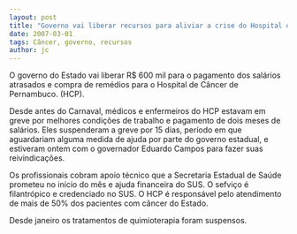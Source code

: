 ```yaml
---
layout: post
title: "Governo vai liberar recursos para aliviar a crise do Hospital de Câncer"
date: 2007-03-01
tags: Câncer, governo, recursos
author: jc
---
```

O&nbsp;governo do Estado&nbsp;vai liberar R$ 600 mil para o pagamento dos sal&aacute;rios atrasados e&nbsp;compra de rem&eacute;dios para o Hospital de C&acirc;ncer de Pernambuco. (HCP).&nbsp;

Desde antes do Carnaval, m&eacute;dicos e enfermeiros do HCP&nbsp;estavam em greve por&nbsp;melhores condi&ccedil;&otilde;es de trabalho e pagamento de dois meses de sal&aacute;rios. Eles suspenderam a greve por 15 dias,&nbsp;per&iacute;odo em que aguardariam alguma medida de ajuda por parte do governo estadual, e estiveram ontem com o governador Eduardo Campos para fazer suas reivindica&ccedil;&otilde;es.

Os profissionais cobram apoio t&eacute;cnico que a Secretaria Estadual de Sa&uacute;de prometeu no in&iacute;cio do m&ecirc;s e ajuda financeira do SUS. O sefvi&ccedil;o &eacute; filantr&oacute;pico e credenciado no SUS. O&nbsp;HCP &eacute; respons&aacute;vel pelo atendimento de mais de 50% dos pacientes com c&acirc;ncer do Estado.

Desde janeiro os tratamentos de quimioterapia foram suspensos.